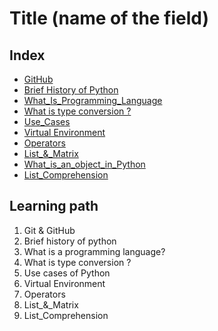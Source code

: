 <!--
1. Every major folder, for example, Frontend Web Development, Backend Web Development, Data Structures and Algorithm, etc, will have an index page.
2. Every index page should have a title, index with a link to all the language/topic folders, and a Learning path.
3. The learning path should act as a roadmap to the learners. The learners should not be clueless after coming to the repository.
    -->

# Title (name of the field)

## Index
- [GitHub](./Git_And_GitHub)
- [Brief History of Python](./History_Of_Python)
- [What_Is_Programming_Language](./What_Is_Programming_Language)
- [What is type conversion ?](./Type_Conversion)
- [Use_Cases](./Use_Cases)
- [Virtual Environment](./Virtual_Environment)
- [Operators](./Operators)
- [List_&_Matrix](./List_&_Matrix)
- [What_is_an_object_in_Python](./What_is_an_object_in_Python)
- [List_Comprehension](./List_Comprehension)
## Learning path
1. Git & GitHub
2. Brief history of python
3. What is a programming language?
4. What is type conversion ?
5. Use cases of Python
6. Virtual Environment
7. Operators
8. List_&_Matrix
9. List_Comprehension
